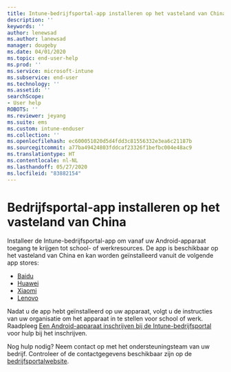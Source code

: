 ```yaml
---
title: Intune-bedrijfsportal-app installeren op het vasteland van China | Microsoft Docs
description: ''
keywords: ''
author: lenewsad
ms.author: lanewsad
manager: dougeby
ms.date: 04/01/2020
ms.topic: end-user-help
ms.prod: ''
ms.service: microsoft-intune
ms.subservice: end-user
ms.technology: ''
ms.assetid: ''
searchScope:
- User help
ROBOTS: ''
ms.reviewer: jeyang
ms.suite: ems
ms.custom: intune-enduser
ms.collection: ''
ms.openlocfilehash: ec600051020d5d4fdd3c81556332e3ea6c21187b
ms.sourcegitcommit: a77ba49424803fddcaf23326f1befbc004e48ac9
ms.translationtype: HT
ms.contentlocale: nl-NL
ms.lasthandoff: 05/27/2020
ms.locfileid: "83882154"
---
```

# <a name="install-company-portal-app-in-mainland-china"></a>Bedrijfsportal-app installeren op het vasteland van China   

Installeer de Intune-bedrijfsportal-app om vanaf uw Android-apparaat toegang te krijgen tot school- of werkresources. De app is beschikbaar op het vasteland van China en kan worden geïnstalleerd vanuit de volgende app stores: 

* [Baidu](https://go.microsoft.com/fwlink/?linkid=836946)
* [Huawei](https://go.microsoft.com/fwlink/?linkid=836948)
* [Xiaomi](https://go.microsoft.com/fwlink/?linkid=836947) 
* [Lenovo](https://go.microsoft.com/fwlink/?linkid=2125082)

Nadat u de app hebt geïnstalleerd op uw apparaat, volgt u de instructies van uw organisatie om het apparaat in te stellen voor school of werk. Raadpleeg [Een Android-apparaat inschrijven bij de Intune-bedrijfsportal](enroll-device-android-company-portal.md) voor hulp bij het inschrijven.  

Nog hulp nodig? Neem contact op met het ondersteuningsteam van uw bedrijf. Controleer of de contactgegevens beschikbaar zijn op de [bedrijfsportalwebsite](https://go.microsoft.com/fwlink/?linkid=2010980).
